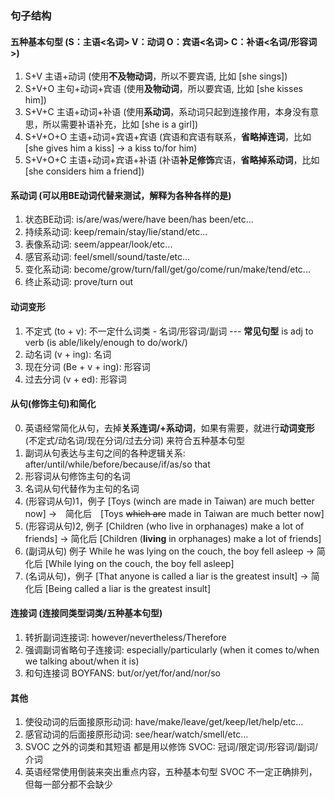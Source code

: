 ### 句子结构

#### 五种基本句型 (S：主语<名词> V：动词 O：宾语<名词> C：补语<名词/形容词>)
1.	S+V	    主语+动词 (使用**不及物动词**，所以不要宾语, 比如 [she sings])
2.	S+V+O	主句+动词+宾语 (使用**及物动词**，所以要宾语, 比如 [she kisses him])
3.	S+V+C	主语+动词+补语 (使用**系动词**，系动词只起到连接作用，本身没有意思，所以需要补语补充，比如 [she is a girl])
4.	S+V+O+O	主语+动词+宾语+宾语 (宾语和宾语有联系，**省略掉连词**，比如 [she gives him a kiss] -> a kiss to/for him)
5.	S+V+O+C	主语+动词+宾语+补语 (补语**补足修饰**宾语，**省略掉系动词**，比如 [she considers him a friend])

#### 系动词 (可以用BE动词代替来测试，解释为各种各样的**是**)

1. 状态BE动词: is/are/was/were/have been/has been/etc...
2. 持续系动词: keep/remain/stay/lie/stand/etc...
3. 表像系动词: seem/appear/look/etc...
4. 感官系动词: feel/smell/sound/taste/etc...
5. 变化系动词: become/grow/turn/fall/get/go/come/run/make/tend/etc...
6. 终止系动词: prove/turn out

#### 动词变形

1. 不定式 (to + v): 不一定什么词类 - 名词/形容词/副词 --- **常见句型** is adj to verb (is able/likely/enough to do/work/)
2. 动名词 (v + ing): 名词
3. 现在分词 (Be + v + ing): 形容词
4. 过去分词 (v + ed): 形容词

#### 从句(修饰主句)和简化
0. 英语经常简化从句，去掉**关系连词/+系动词**，如果有需要，就进行**动词变形** (不定式/动名词/现在分词/过去分词) 来符合五种基本句型
1. 副词从句表达与主句之间的各种逻辑关系: after/until/while/before/because/if/as/so that
2. 形容词从句修饰主句的名词
3. 名词从句代替作为主句的名词
1. (形容词从句)1，例子 [Toys (winch are made in Taiwan) are much better now] ->　简化后　[Toys ~~which are~~ made in Taiwan are much better now]
2. (形容词从句)2, 例子 [Children (who live in orphanages) make a lot of friends] -> 简化后 [Children (**living** in orphanages) make a lot of friends]
3. (副词从句) 例子 While he was lying on the couch, the boy fell asleep -> 简化后 [While lying on the couch, the boy fell asleep]
4. (名词从句)，例子 [That anyone is called a liar is the greatest insult] -> 简化后 [Being called a liar is the greatest insult]

#### 连接词 (连接同类型词类/五种基本句型)
1. 转折副词连接词: however/nevertheless/Therefore
2. 强调副词省略句子连接词: especially/particularly (when it comes to/when we talking about/when it is)
3. 和句连接词 BOYFANS: but/or/yet/for/and/nor/so

#### 其他

1. 使役动词的后面接原形动词: have/make/leave/get/keep/let/help/etc...
2. 感官动词的后面接原形动词: see/hear/watch/smell/etc...
3. SVOC 之外的词类和其短语 都是用以修饰 SVOC: 冠词/限定词/形容词/副词/介词
4. 英语经常使用倒装来突出重点内容，五种基本句型 SVOC 不一定正确排列，但每一部分都不会缺少
